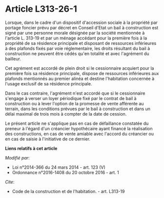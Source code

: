 # Article L313-26-1

Lorsque, dans le cadre d'un dispositif d'accession sociale à la propriété par portage foncier prévu par décret en Conseil
d'Etat un bail à construction est signé par une personne morale désignée par la société mentionnée à l'article L. 313-19 et
par un ménage accédant pour la première fois à la propriété de sa résidence principale et disposant de ressources inférieures
à des plafonds fixés par voie réglementaire, les droits résultant du bail à construction ne peuvent être cédés qu'en totalité
et avec l'agrément du bailleur. 

Cet agrément est accordé de plein droit si le cessionnaire acquiert pour la première fois sa résidence principale, dispose de
ressources inférieures aux plafonds mentionnés au premier alinéa et destine l'habitation concernée à l'usage exclusif de sa
résidence principale. 

Dans le cas contraire, l'agrément n'est accordé que si le cessionnaire s'engage à verser un loyer périodique fixé par le
contrat de bail à construction ou à lever l'option de la promesse de vente afférente au terrain, dans les conditions prévues
par le bail à construction et dans un délai maximal de trois mois à compter de la date de cession. 

Le présent article ne s'applique pas en cas de défaillance constatée du preneur à l'égard d'un créancier hypothécaire ayant
financé la réalisation des constructions, en cas de vente amiable avec l'accord du créancier ou en cas de saisie à
l'initiative de ce dernier.

**Liens relatifs à cet article**

_Modifié par_:

  - Loi n°2014-366 du 24 mars 2014 - art. 123 (V)
  - Ordonnance n°2016-1408 du 20 octobre 2016 - art. 1

_Cite_:

  - Code de la construction et de l'habitation. - art. L313-19
